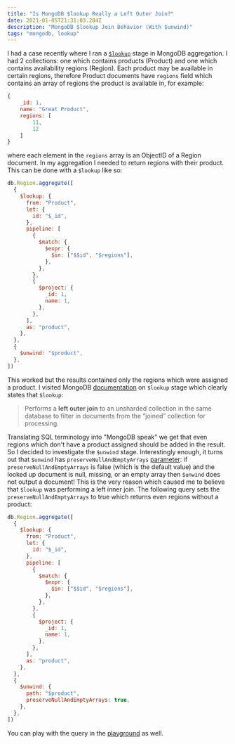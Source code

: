 ```yaml
---
title: "Is MongoDB $lookup Really a Left Outer Join?"
date: 2021-01-05T21:31:03.284Z
description: "MongoDB $lookup Join Behavior (With $unwind)"
tags: "mongodb, lookup"
---
```


I had a case recently where I ran a [`$lookup`](https://docs.mongodb.com/manual/reference/operator/aggregation/lookup/#lookup-join-pipeline) stage in MongoDB aggregation. I had 2 collections: one which contains products (Product) and one which contains availability regions (Region). Each product may be available in certain regions, therefore Product documents have `regions` field which contains an array of regions the product is available in, for example:

```js
{
    _id: 1,
    name: "Great Product",
    regions: [
        11,
        12
    ]
}
```

where each element in the `regions` array is an ObjectID of a Region document. In my aggregation I needed to return regions with their product. This can be done with a `$lookup` like so:

```js
db.Region.aggregate([
  {
    $lookup: {
      from: "Product",
      let: {
        id: "$_id",
      },
      pipeline: [
        {
          $match: {
            $expr: {
              $in: ["$$id", "$regions"],
            },
          },
        },
        {
          $project: {
            _id: 1,
            name: 1,
          },
        },
      ],
      as: "product",
    },
  },
  {
    $unwind: "$product",
  },
])
```

This worked but the results contained only the regions which were assigned a product. I visited MongoDB [documentation](https://docs.mongodb.com/manual/reference/operator/aggregation/lookup/index.html#join-conditions-and-uncorrelated-sub-queries) on `$lookup` stage which clearly states that `$lookup`:

> Performs a **left outer join** to an unsharded collection in the same database to filter in documents from the “joined” collection for processing.

Translating SQL terminology into "MongoDB speak" we get that even regions which don't have a product assigned should be added in the result. So I decided to investigate the `$unwind` stage. Interestingly enough, it turns out that `$unwind` has `preserveNullAndEmptyArrays` [parameter](https://docs.mongodb.com/manual/reference/operator/aggregation/unwind/#unwind-preservenullandemptyarrays): if `preserveNullAndEmptyArrays` is false (which is the default value) and the looked up document is null, missing, or an empty array then `$unwind` does not output a document! This is the very reason which caused me to believe that `$lookup` was performing a left inner join. The following query sets the `preserveNullAndEmptyArrays` to true which returns even regions without a product:

```js
db.Region.aggregate([
  {
    $lookup: {
      from: "Product",
      let: {
        id: "$_id",
      },
      pipeline: [
        {
          $match: {
            $expr: {
              $in: ["$$id", "$regions"],
            },
          },
        },
        {
          $project: {
            _id: 1,
            name: 1,
          },
        },
      ],
      as: "product",
    },
  },
  {
    $unwind: {
      path: "$product",
      preserveNullAndEmptyArrays: true,
    },
  },
])
```

You can play with the query in the [playground](https://mongoplayground.net/p/eoO_nxRpxkP) as well.
